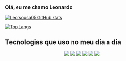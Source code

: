 ### Olá, eu me chamo Leonardo

[![Leorsousa05 GitHub stats](https://github-readme-stats.vercel.app/api?username=leorsousa05&show_icons=true&theme=radical)](https://github.com/leorsousa05)

[![Top Langs](https://github-readme-stats.vercel.app/api/top-langs/?username=leorsousa05&show_icons=true&theme=radical)](https://github.com/leorsousa05)

## Tecnologias que uso no meu dia a dia 
<div align="center" >
    <img src="https://img.shields.io/badge/html5-%23E34F26.svg?style=for-the-badge&logo=html5&logoColor=white" />
    <img src="https://img.shields.io/badge/css3-%231572B6.svg?style=for-the-badge&logo=css3&logoColor=white" />
    <img src="https://img.shields.io/badge/javascript-%23323330.svg?style=for-the-badge&logo=javascript&logoColor=%23F7DF1E" />
    <img src="https://img.shields.io/badge/php-%23777BB4.svg?style=for-the-badge&logo=php&logoColor=white" />
    <img src="https://img.shields.io/badge/react-%2320232a.svg?style=for-the-badge&logo=react&logoColor=%2361DAFB" />
    <img src="https://img.shields.io/badge/mysql-%2300f.svg?style=for-the-badge&logo=mysql&logoColor=white" />
</div>
